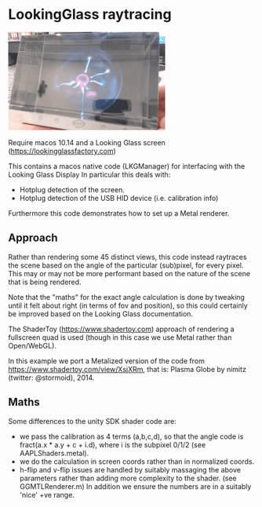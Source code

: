 # LookingGlass raytracing

![](lg.gif)

Require macos 10.14 and a Looking Glass screen (https://lookingglassfactory.com)

This contains a macos native code (LKGManager) for interfacing with the Looking Glass Display 
In particular this deals with:
- Hotplug detection of the screen.
- Hotplug detection of the USB HID device (i.e. calibration info)

Furthermore this code demonstrates how to set up a Metal renderer.

## Approach

Rather than rendering some 45 distinct views, this code instead raytraces the scene based on the angle of the particular (sub)pixel, for every pixel.  This may or may not be more performant based on the nature of the scene that is being rendered.

Note that the "maths" for the exact angle calculation is done by tweaking until it felt about right (in terms of fov and position), so this could certainly be improved based on the Looking Glass documentation.

The ShaderToy (https://www.shadertoy.com) approach of rendering a fullscreen quad is used (though in this case we use Metal rather than Open/WebGL).

In this example we port a Metalized version of the code from https://www.shadertoy.com/view/XsjXRm, that is: Plasma Globe by nimitz (twitter: @stormoid), 2014.

## Maths

Some differences to the unity SDK shader code are:
- we pass the calibration as 4 terms (a,b,c,d), so that the angle code is fract(a.x * a.y + c + i.d), where i is the subpixel 0/1/2 (see AAPLShaders.metal).
- we do the calculation in screen coords rather than in normalized coords.
- h-flip and v-flip issues are handled by suitably massaging the above parameters rather than adding more complexity to the shader. (see GGMTLRenderer.m) In addition we ensure the numbers are in a suitably 'nice' +ve range.

